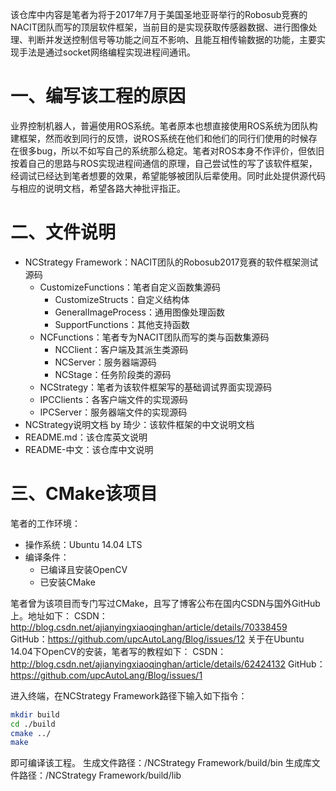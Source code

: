 该仓库中内容是笔者为将于2017年7月于美国圣地亚哥举行的Robosub竞赛的NACIT团队而写的顶层软件框架，当前目的是实现获取传感器数据、进行图像处理、判断并发送控制信号等功能之间互不影响、且能互相传输数据的功能，主要实现手法是通过socket网络编程实现进程间通讯。
# 一、编写该工程的原因
业界控制机器人，普遍使用ROS系统。笔者原本也想直接使用ROS系统为团队构建框架，然而收到同行的反馈，说ROS系统在他们和他们的同行们使用的时候存在很多bug，所以不如写自己的系统那么稳定。笔者对ROS本身不作评价，但依旧按着自己的思路与ROS实现进程间通信的原理，自己尝试性的写了该软件框架，经调试已经达到笔者想要的效果，希望能够被团队后辈使用。同时此处提供源代码与相应的说明文档，希望各路大神批评指正。
# 二、文件说明
- NCStrategy Framework：NACIT团队的Robosub2017竞赛的软件框架测试源码
	- CustomizeFunctions：笔者自定义函数集源码
		- CustomizeStructs：自定义结构体
		- GeneralImageProcess：通用图像处理函数
		- SupportFunctions：其他支持函数
	- NCFunctions：笔者专为NACIT团队而写的类与函数集源码
		- NCClient：客户端及其派生类源码
		- NCServer：服务器端源码
		- NCStage：任务阶段类的源码
	- NCStrategy：笔者为该软件框架写的基础调试界面实现源码
	- IPCClients：各客户端文件的实现源码
	- IPCServer：服务器端文件的实现源码
- NCStrategy说明文档 by 琦少：该软件框架的中文说明文档
- README.md：该仓库英文说明
- README-中文：该仓库中文说明
# 三、CMake该项目
笔者的工作环境：

- 操作系统：Ubuntu 14.04 LTS
- 编译条件：
	- 已编译且安装OpenCV
	- 已安装CMake

笔者曾为该项目而专门写过CMake，且写了博客公布在国内CSDN与国外GitHub上。地址如下：
CSDN：http://blog.csdn.net/ajianyingxiaoqinghan/article/details/70338459
GitHub：https://github.com/upcAutoLang/Blog/issues/12
关于在Ubuntu 14.04下OpenCV的安装，笔者写的教程如下：
CSDN：http://blog.csdn.net/ajianyingxiaoqinghan/article/details/62424132
GitHub：https://github.com/upcAutoLang/Blog/issues/1

进入终端，在NCStrategy Framework路径下输入如下指令：
```bash
mkdir build
cd ./build
cmake ../
make
```
即可编译该工程。
生成文件路径：/NCStrategy Framework/build/bin
生成库文件路径：/NCStrategy Framework/build/lib

